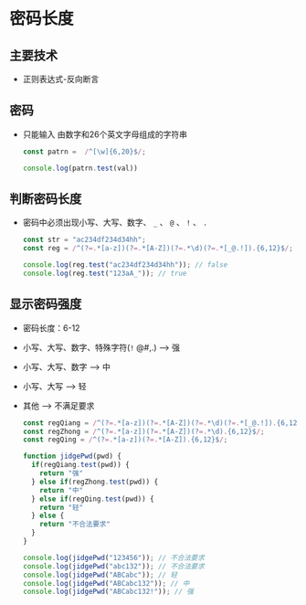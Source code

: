 # 密码长度

## 主要技术

+ 正则表达式-反向断言

## 密码

+ 只能输入 由数字和26个英文字母组成的字符串

  ```js
  const patrn =  /^[\w]{6,20}$/;

  console.log(patrn.test(val))
  ```

## 判断密码长度

+ 密码中必须出现小写、大写、数字、 `_` 、 `@` 、 `!` 、 `.`

  ```js
  const str = "ac234df234d34hh";
  const reg = /^(?=.*[a-z])(?=.*[A-Z])(?=.*\d)(?=.*[_@.!]).{6,12}$/;

  console.log(reg.test("ac234df234d34hh")); // false
  console.log(reg.test("123aA_")); // true
  ```

## 显示密码强度

+ 密码长度：6-12

+ 小写、大写、数字、特殊字符(`!` @#,.) --> 强

+ 小写、大写、数字 --> 中

+ 小写、大写 --> 轻

+ 其他 --> 不满足要求

  ```js
  const regQiang = /^(?=.*[a-z])(?=.*[A-Z])(?=.*\d)(?=.*[_@.!]).{6,12}$/;
  const regZhong = /^(?=.*[a-z])(?=.*[A-Z])(?=.*\d).{6,12}$/;
  const regQing = /^(?=.*[a-z])(?=.*[A-Z]).{6,12}$/;

  function jidgePwd(pwd) {
    if(regQiang.test(pwd)) {
      return "强"
    } else if(regZhong.test(pwd)) {
      return "中"
    } else if(regQing.test(pwd)) {
      return "轻"
    } else {
      return "不合法要求"
    }
  }

  console.log(jidgePwd("123456")); // 不合法要求
  console.log(jidgePwd("abc132")); // 不合法要求
  console.log(jidgePwd("ABCabc")); // 轻
  console.log(jidgePwd("ABCabc132")); // 中
  console.log(jidgePwd("ABCabc132!")); // 强
  ```
